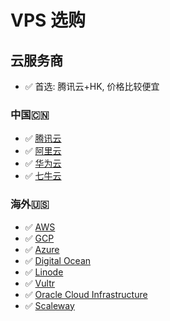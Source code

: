 # VPS 选购

## 云服务商

- ✅ 首选: 腾讯云+HK, 价格比较便宜

### 中国🇨🇳

- ✅ [腾讯云](https://cloud.tencent.com)
- ✅ [阿里云](https://www.aliyun.com)
- ✅ [华为云](https://www.huaweicloud.com)
- ✅ [七牛云](https://www.qiniu.com)

### 海外🇺🇸

- ✅ [AWS](https://aws.amazon.com)
- ✅ [GCP](https://cloud.google.com)
- ✅ [Azure](https://azure.microsoft.com)
- ✅ [Digital Ocean](https://www.digitalocean.com)
- ✅ [Linode](https://www.linode.com)
- ✅ [Vultr](https://www.vultr.com)
- ✅ [Oracle Cloud Infrastructure](https://www.oracle.com/cloud)
- ✅ [Scaleway](https://www.scaleway.com)
